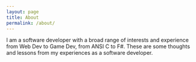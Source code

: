 ```yaml
---
layout: page
title: About
permalink: /about/
---
```


I am a software developer with a broad range of interests and experience from Web Dev to Game Dev, from ANSI C to F#. 
These are some thoughts and lessons from my experiences as a software developer. 

